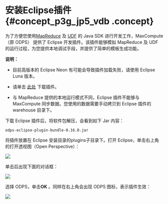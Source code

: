 # 安装Eclipse插件 {#concept_p3g_jp5_vdb .concept}

为了方便您使用[MapReduce](../cn.zh-CN/用户指南/MapReduce/概要/MapReduce概述.md) 及 [UDF](../cn.zh-CN/用户指南/SQL/UDF/UDF概述.md) 的 Java SDK 进行开发工作，MaxCompute（原 ODPS） 提供了 Eclipse 开发插件。该插件能够模拟 MapReduce 及 UDF 的运行过程，为您提供本地调试手段，并提供了简单的模板生成功能。

**说明：** 

-   目前高版本的 Eclipse Neon 有可能会导致插件加载失败，请使用 Eclipse Luna 版本。

-   请单击 [此处](https://docs-aliyun.cn-hangzhou.oss.aliyun-inc.com/cn/odps/0.0.90/assets/download/odps-eclipse-plugin-bundle-0.16.0.zip) 下载插件。

-   与 MapReduce 提供的本地运行模式不同，Eclipse 插件不能够与 MaxCompute 同步数据。您使用的数据需要手动拷贝到 Eclipse 插件的 warehouse 目录下。


下载 Eclipse 插件后，将软件包解压，会看到如下 Jar 内容：

```
odps-eclipse-plugin-bundle-0.16.0.jar
```

将插件放置在 Eclipse 安装目录的plugins子目录下。打开 Eclipse，单击右上角的打开透视图（Open Perspective）：

![](http://static-aliyun-doc.oss-cn-hangzhou.aliyuncs.com/assets/img/12150/2933_zh-CN.png)

单击后出现下面的对话框：

![](http://static-aliyun-doc.oss-cn-hangzhou.aliyuncs.com/assets/img/12150/2934_zh-CN.png)

选择 ODPS，单击**OK** 。同样在右上角会出现 ODPS 图标，表示插件生效：

![](http://static-aliyun-doc.oss-cn-hangzhou.aliyuncs.com/assets/img/12150/2935_zh-CN.png)


